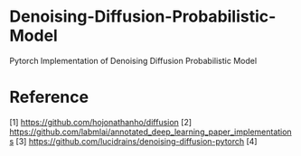 # Denoising-Diffusion-Probabilistic-Model
Pytorch Implementation of Denoising Diffusion Probabilistic Model


# Reference
[1] https://github.com/hojonathanho/diffusion
[2] https://github.com/labmlai/annotated_deep_learning_paper_implementations
[3] https://github.com/lucidrains/denoising-diffusion-pytorch
[4] 